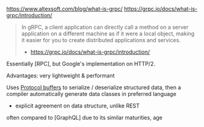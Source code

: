 https://www.altexsoft.com/blog/what-is-grpc/
https://grpc.io/docs/what-is-grpc/introduction/

> In gRPC, a client application can directly call a method on a server application on a different machine as if it were a local object, making it easier for you to create distributed applications and services.
> - https://grpc.io/docs/what-is-grpc/introduction/


Essentially [RPC], but Google's implementation on HTTP/2.

Advantages: very lightweight & performant

Uses [Protocol buffers](https://protobuf.dev/overview/) to serialize / deserialize structured data, then a compiler automatically generate data classes in preferred language
- explicit agreement on data structure, unlike REST

often compared to [GraphQL] due to its similar maturities, age
